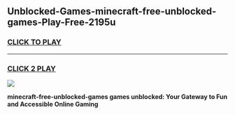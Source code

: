 
## Unblocked-Games-minecraft-free-unblocked-games-Play-Free-2195u
<h3>
<a href="https://premium76.site?title=minecraft-free-unblocked-games&ref=23A">CLICK TO PLAY</a></h3>
<hr>

<h3>
<a href="https://premium76.site?title=minecraft-free-unblocked-games&ref=23A">CLICK 2 PLAY</a>
  
</h3>

<a href="https://premium76.site?title=minecraft-free-unblocked-games&ref=23A"><img src="https://clearcache.store/games.png"></a>


**minecraft-free-unblocked-games games unblocked: Your Gateway to Fun and Accessible Online Gaming**
